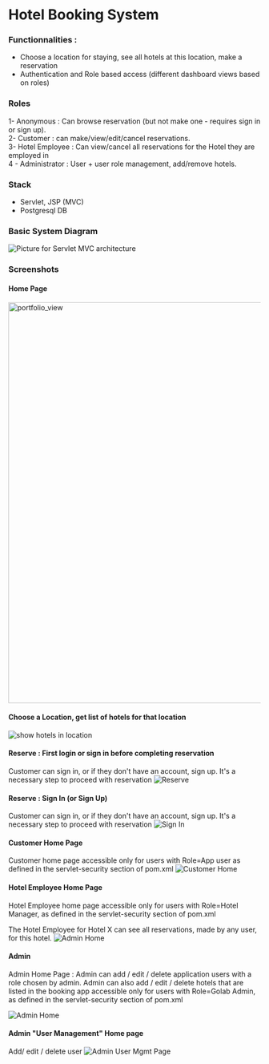 # Hotel Booking System

### Functionnalities :
- Choose a location for staying, see all hotels at this location, make a reservation
- Authentication and Role based access (different dashboard views based on roles)

### Roles
1- Anonymous : Can browse reservation (but not make one - requires sign in or sign up).<br/>
2- Customer : can make/view/edit/cancel reservations.<br/>
3- Hotel Employee : Can view/cancel all reservations for the Hotel they are employed in<br/>
4 - Administrator : User + user role management, add/remove hotels.<br/>

### Stack
- Servlet, JSP (MVC)
- Postgresql DB

### Basic System Diagram

![Picture for Servlet MVC architecture](WebContent/img/HotelBooking.jpg?raw=true "Servlet MVC architecture")


### Screenshots
#### Home Page
<img width="800" alt="portfolio_view" src="WebContent/img/home.png">

#### Choose a Location, get list of hotels for that location

<img  alt="show hotels in location" src="WebContent/img/show_hotels_in_Location.png">

#### Reserve : First login or sign in before completing reservation
Customer can sign in, or if they don't have an account, sign up.
It's a necessary step to proceed with reservation
<img  alt="Reserve " src="WebContent/img/reserve-1.png">

#### Reserve : Sign In (or Sign Up)
Customer can sign in, or if they don't have an account, sign up.
It's a necessary step to proceed with reservation
<img  alt="Sign In" src="WebContent/img/signin.png">

#### Customer Home Page
Customer home page accessible only for users with Role=App user 
as defined in the servlet-security section of pom.xml
<img  alt="Customer Home" src="WebContent/img/customer_home_page.png">

#### Hotel Employee Home Page
Hotel Employee home page accessible only for users with Role=Hotel Manager,
as defined in the servlet-security section of pom.xml

The Hotel Employee for Hotel X can see all reservations, made by any user, for this hotel.
<img  alt="Admin Home" src="WebContent/img/admin_home.png">

#### Admin
Admin Home Page : Admin can add / edit / delete application users with a role chosen by admin.
Admin can also add / edit / delete hotels that are listed in the booking app
accessible only for users with Role=Golab Admin,
as defined in the servlet-security section of pom.xml

<img  alt="Admin Home" src="WebContent/img/admin_home.png">


#### Admin "User Management" Home page
Add/ edit / delete user
<img  alt="Admin User Mgmt Page" src="WebContent/img/admin_manage_user.png">

